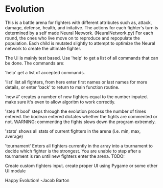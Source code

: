 # Evolution
This is a battle arena for fighters with different attributes such as, attack, damage, defense, health, and initative.
The actions for each fighter's turn is determined by a self made Neural Network. (NeuralNetwork.py)
For each round, the ones who live move on to reproduce and repopulate the population.
Each child is mutated slightly to attempt to optimize the Neural network to create the ultimate fighter.

The UI is mainly test based. Use 'help' to get a list of all commands that can be done. The commands are:

  'help' get a list of accepted commands.
  
  'list' list all fighters, from here enter first names or last names for more details, or enter 'back' to return to main function routine.
  
  'new #' creates a number of new fighters equal to the number inputed. make sure it's even to allow algoritm to work correctly.

  'step # bool' steps through the evolution process the number of times entered. the boolean entered dictates whether the fights are commented or not.
    WARNING: commenting the fights slows down the program extremely.
  
  'stats' shows all stats of current fighters in the arena (i.e. min, max, average)
  
  'tournament' Enters all fighters currently in the array into a tournament to decide which fighter is the strongest. You are unable to step after a tournament is ran until new fighters enter the arena.
TODO:

  
  Create custom fighters input.
  create proper UI using Pygame or some other UI module
  
  
Happy Evolution!
  -Jacob Barton

